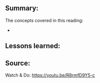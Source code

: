 ## Summary:
The concepts covered in this reading:

* 

## Lessons learned:

## Source:
Watch & Do: https://youtu.be/R8rmfD9Y5-c